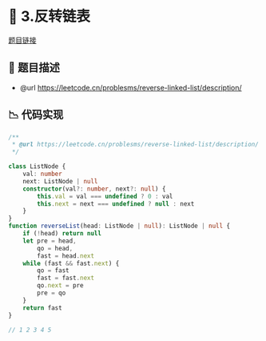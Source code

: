 # 🎯 3.反转链表

[题目链接](https://leetcode.cn/problesms/reverse-linked-list/description/)

## 📑 题目描述
* @url https://leetcode.cn/problesms/reverse-linked-list/description/

## 📉 代码实现
```typescript
/**
 * @url https://leetcode.cn/problesms/reverse-linked-list/description/
 */

class ListNode {
    val: number
    next: ListNode | null
    constructor(val?: number, next?: null) {
        this.val = val === undefined ? 0 : val
        this.next = next === undefined ? null : next
    }
}
function reverseList(head: ListNode | null): ListNode | null {
    if (!head) return null
    let pre = head,
        qo = head,
        fast = head.next
    while (fast && fast.next) {
        qo = fast
        fast = fast.next
        qo.next = pre
        pre = qo
    }
    return fast
}

// 1 2 3 4 5

```
